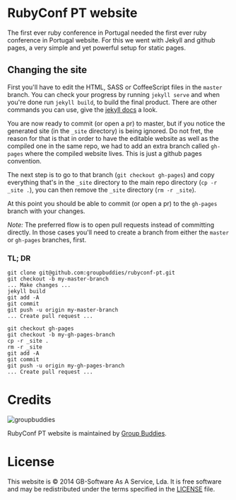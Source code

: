 # RubyConf PT website

The first ever ruby conference in Portugal needed the first ever ruby conference
in Portugal website. For this we went with Jekyll and github pages, a very
simple and yet powerful setup for static pages.

## Changing the site

First you'll have to edit the HTML, SASS or CoffeeScript files in the `master`
branch. You can check your progress by running `jekyll serve` and when you're
done run `jekyll build`, to build the final product. There are other commands
you can use, give the [jekyll docs](http://jekyllrb.com/docs/usage/) a look.

You are now ready to commit (or open a pr) to master, but if you notice the
generated site (in the `_site` directory) is being ignored. Do not fret, the
reason for that is that in order to have the editable website as well as the
compiled one in the same repo, we had to add an extra branch called `gh-pages`
where the compiled website lives. This is just a github pages convention.

The next step is to go to that branch (`git checkout gh-pages`) and copy
everything that's in the `_site` directory to the main repo directory (`cp -r
_site .`), you can then remove the `_site` directory (`rm -r _site`).

At this point you should be able to commit (or open a pr) to the `gh-pages`
branch with your changes.

*Note:* The preferred flow is to open pull requests instead of committing
directly. In those cases you'll need to create a branch from either the `master`
or `gh-pages` branches, first.


### TL; DR

    git clone git@github.com:groupbuddies/rubyconf-pt.git
    git checkout -b my-master-branch
    ... Make changes ...
    jekyll build
    git add -A
    git commit
    git push -u origin my-master-branch
    ... Create pull request ...

    git checkout gh-pages
    git checkout -b my-gh-pages-branch
    cp -r _site .
    rm -r _site
    git add -A
    git commit
    git push -u origin my-gh-pages-branch
    ... Create pull request ...

# Credits

![groupbuddies](http://www.groupbuddies.com/logo.png)

RubyConf PT website is maintained by
[Group Buddies](http://groupbuddies.com/).

# License

This website is © 2014 GB-Software As A Service, Lda. It is free software and may be
redistributed under the terms specified in the [LICENSE](LICENSE) file.
